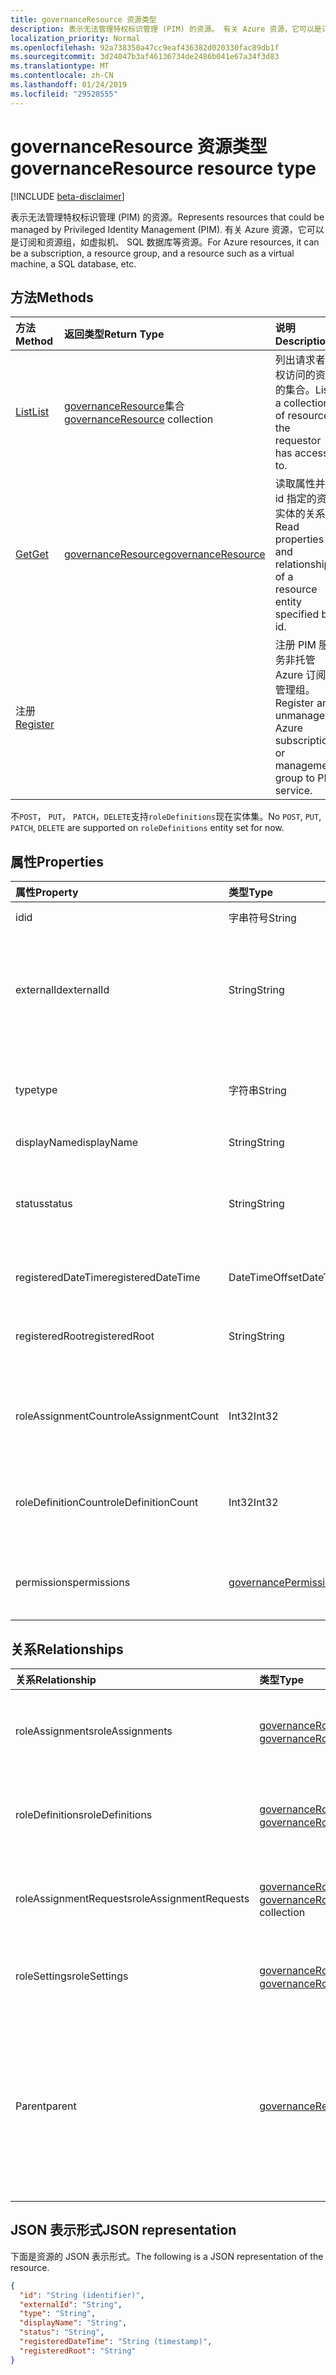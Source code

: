 ```yaml
---
title: governanceResource 资源类型
description: 表示无法管理特权标识管理 (PIM) 的资源。 有关 Azure 资源，它可以是订阅和资源组，如虚拟机、 SQL 数据库等资源。
localization_priority: Normal
ms.openlocfilehash: 92a738350a47cc9eaf436382d020330fac89db1f
ms.sourcegitcommit: 3d24047b3af46136734de2486b041e67a34f3d83
ms.translationtype: MT
ms.contentlocale: zh-CN
ms.lasthandoff: 01/24/2019
ms.locfileid: "29528555"
---
```

# <a name="governanceresource-resource-type"></a><span data-ttu-id="ca43c-104">governanceResource 资源类型</span><span class="sxs-lookup"><span data-stu-id="ca43c-104">governanceResource resource type</span></span>

[!INCLUDE [beta-disclaimer](../../includes/beta-disclaimer.md)]

<span data-ttu-id="ca43c-105">表示无法管理特权标识管理 (PIM) 的资源。</span><span class="sxs-lookup"><span data-stu-id="ca43c-105">Represents resources that could be managed by Privileged Identity Management (PIM).</span></span> <span data-ttu-id="ca43c-106">有关 Azure 资源，它可以是订阅和资源组，如虚拟机、 SQL 数据库等资源。</span><span class="sxs-lookup"><span data-stu-id="ca43c-106">For Azure resources, it can be a subscription, a resource group, and a resource such as a virtual machine, a SQL database, etc.</span></span>


## <a name="methods"></a><span data-ttu-id="ca43c-107">方法</span><span class="sxs-lookup"><span data-stu-id="ca43c-107">Methods</span></span>

| <span data-ttu-id="ca43c-108">方法</span><span class="sxs-lookup"><span data-stu-id="ca43c-108">Method</span></span>          | <span data-ttu-id="ca43c-109">返回类型</span><span class="sxs-lookup"><span data-stu-id="ca43c-109">Return Type</span></span> |<span data-ttu-id="ca43c-110">说明</span><span class="sxs-lookup"><span data-stu-id="ca43c-110">Description</span></span>|
|:---------------|:--------|:----------|
|[<span data-ttu-id="ca43c-111">List</span><span class="sxs-lookup"><span data-stu-id="ca43c-111">List</span></span>](../api/governanceresource-list.md) | <span data-ttu-id="ca43c-112">[governanceResource](../resources/governanceresource.md)集合</span><span class="sxs-lookup"><span data-stu-id="ca43c-112">[governanceResource](../resources/governanceresource.md) collection</span></span>|<span data-ttu-id="ca43c-113">列出请求者有权访问的资源的集合。</span><span class="sxs-lookup"><span data-stu-id="ca43c-113">List a collection of resources the requestor has access to.</span></span>|
|[<span data-ttu-id="ca43c-114">Get</span><span class="sxs-lookup"><span data-stu-id="ca43c-114">Get</span></span>](../api/governanceresource-get.md) | [<span data-ttu-id="ca43c-115">governanceResource</span><span class="sxs-lookup"><span data-stu-id="ca43c-115">governanceResource</span></span>](../resources/governanceresource.md) |<span data-ttu-id="ca43c-116">读取属性并由 id 指定的资源实体的关系。</span><span class="sxs-lookup"><span data-stu-id="ca43c-116">Read properties and relationships of a resource entity specified by id.</span></span>|
|<span data-ttu-id="ca43c-117">注册</span><span class="sxs-lookup"><span data-stu-id="ca43c-117">[Register](../api/governanceresource-register.md)</span></span> | |<span data-ttu-id="ca43c-118">注册 PIM 服务非托管 Azure 订阅或管理组。</span><span class="sxs-lookup"><span data-stu-id="ca43c-118">Register an unmanaged Azure subscription or management group to PIM service.</span></span> |

<span data-ttu-id="ca43c-119">不`POST`， `PUT`， `PATCH`，`DELETE`支持`roleDefinitions`现在实体集。</span><span class="sxs-lookup"><span data-stu-id="ca43c-119">No `POST`, `PUT`, `PATCH`, `DELETE` are supported on `roleDefinitions` entity set for now.</span></span>

## <a name="properties"></a><span data-ttu-id="ca43c-120">属性</span><span class="sxs-lookup"><span data-stu-id="ca43c-120">Properties</span></span>
| <span data-ttu-id="ca43c-121">属性</span><span class="sxs-lookup"><span data-stu-id="ca43c-121">Property</span></span>          |<span data-ttu-id="ca43c-122">类型</span><span class="sxs-lookup"><span data-stu-id="ca43c-122">Type</span></span>         |<span data-ttu-id="ca43c-123">说明</span><span class="sxs-lookup"><span data-stu-id="ca43c-123">Description</span></span>|
|:------------------|:----------|:----------|
|<span data-ttu-id="ca43c-124">id</span><span class="sxs-lookup"><span data-stu-id="ca43c-124">id</span></span>                 |<span data-ttu-id="ca43c-125">字串符号</span><span class="sxs-lookup"><span data-stu-id="ca43c-125">String</span></span>     |<span data-ttu-id="ca43c-126">资源的 ID。</span><span class="sxs-lookup"><span data-stu-id="ca43c-126">The id of the resource.</span></span> <span data-ttu-id="ca43c-127">处于 GUID 格式。</span><span class="sxs-lookup"><span data-stu-id="ca43c-127">It is in GUID format.</span></span>|
|<span data-ttu-id="ca43c-128">externalId</span><span class="sxs-lookup"><span data-stu-id="ca43c-128">externalId</span></span>           |<span data-ttu-id="ca43c-129">String</span><span class="sxs-lookup"><span data-stu-id="ca43c-129">String</span></span>   |<span data-ttu-id="ca43c-130">外部资源，表示其原始 id 外部系统中的 id。</span><span class="sxs-lookup"><span data-stu-id="ca43c-130">The external id of the resource, representing its original id in the external system.</span></span> <span data-ttu-id="ca43c-131">例如，订阅资源的外部 id 可以是"/ 订阅/c14ae696-5e0c-4e5d-88cc-bef6637737ac"。</span><span class="sxs-lookup"><span data-stu-id="ca43c-131">For example, a subscription resource's external id can be "/subscriptions/c14ae696-5e0c-4e5d-88cc-bef6637737ac".</span></span> |
|<span data-ttu-id="ca43c-132">type</span><span class="sxs-lookup"><span data-stu-id="ca43c-132">type</span></span>               |<span data-ttu-id="ca43c-133">字符串</span><span class="sxs-lookup"><span data-stu-id="ca43c-133">String</span></span>     |<span data-ttu-id="ca43c-134">必需。</span><span class="sxs-lookup"><span data-stu-id="ca43c-134">Required.</span></span> <span data-ttu-id="ca43c-135">资源类型</span><span class="sxs-lookup"><span data-stu-id="ca43c-135">Resource type.</span></span> <span data-ttu-id="ca43c-136">例如，对于 Azure 资源，键入无法为"订阅"、"ResourceGroup"、"Microsoft.Sql/server"等。</span><span class="sxs-lookup"><span data-stu-id="ca43c-136">For example, for Azure resources, the type could be "Subscription", "ResourceGroup", "Microsoft.Sql/server", etc.</span></span>|
|<span data-ttu-id="ca43c-137">displayName</span><span class="sxs-lookup"><span data-stu-id="ca43c-137">displayName</span></span>        |<span data-ttu-id="ca43c-138">String</span><span class="sxs-lookup"><span data-stu-id="ca43c-138">String</span></span>     |<span data-ttu-id="ca43c-139">资源的显示名称。</span><span class="sxs-lookup"><span data-stu-id="ca43c-139">The display name of the resource.</span></span>|
|<span data-ttu-id="ca43c-140">status</span><span class="sxs-lookup"><span data-stu-id="ca43c-140">status</span></span>             |<span data-ttu-id="ca43c-141">String</span><span class="sxs-lookup"><span data-stu-id="ca43c-141">String</span></span>     |<span data-ttu-id="ca43c-142">给定资源的状态。</span><span class="sxs-lookup"><span data-stu-id="ca43c-142">The status of a given resource.</span></span> <span data-ttu-id="ca43c-143">例如，它可能表示是否资源被锁定或未 (值： `Active` / `Locked`)。</span><span class="sxs-lookup"><span data-stu-id="ca43c-143">For example, it could represent whether the resource is locked or not (values: `Active`/`Locked`).</span></span> <span data-ttu-id="ca43c-144">注意： 该属性可能进行扩展，以便将来以支持更多方案。</span><span class="sxs-lookup"><span data-stu-id="ca43c-144">Note: This property may be extended in the future to support more scenarios.</span></span>|
|<span data-ttu-id="ca43c-145">registeredDateTime</span><span class="sxs-lookup"><span data-stu-id="ca43c-145">registeredDateTime</span></span>|<span data-ttu-id="ca43c-146">DateTimeOffset</span><span class="sxs-lookup"><span data-stu-id="ca43c-146">DateTimeOffset</span></span>      |<span data-ttu-id="ca43c-147">代表资源中 PIM 的注册时的日期时间。</span><span class="sxs-lookup"><span data-stu-id="ca43c-147">Represents the date time when the resource is registered in PIM.</span></span>|
|<span data-ttu-id="ca43c-148">registeredRoot</span><span class="sxs-lookup"><span data-stu-id="ca43c-148">registeredRoot</span></span>|<span data-ttu-id="ca43c-149">String</span><span class="sxs-lookup"><span data-stu-id="ca43c-149">String</span></span>      |<span data-ttu-id="ca43c-150">PIM 中注册的资源的根范围 externalId。</span><span class="sxs-lookup"><span data-stu-id="ca43c-150">The externalId of the resource's root scope that is registered in PIM.</span></span> <span data-ttu-id="ca43c-151">根范围可以是父、 祖父或更高版本上级资源。</span><span class="sxs-lookup"><span data-stu-id="ca43c-151">The root scope can be the parent, grandparent, or higher ancestor resources.</span></span>|
|<span data-ttu-id="ca43c-152">roleAssignmentCount</span><span class="sxs-lookup"><span data-stu-id="ca43c-152">roleAssignmentCount</span></span>|<span data-ttu-id="ca43c-153">Int32</span><span class="sxs-lookup"><span data-stu-id="ca43c-153">Int32</span></span>      |<span data-ttu-id="ca43c-154">可选。</span><span class="sxs-lookup"><span data-stu-id="ca43c-154">Optional.</span></span> <span data-ttu-id="ca43c-155">给定资源的角色分配的数目。</span><span class="sxs-lookup"><span data-stu-id="ca43c-155">The number of role assignments for the given resource.</span></span> <span data-ttu-id="ca43c-156">若要获取的属性，请是明确使用`$select=roleAssignmentCount`查询中。</span><span class="sxs-lookup"><span data-stu-id="ca43c-156">To get the property, please explictly use `$select=roleAssignmentCount` in the query.</span></span>|
|<span data-ttu-id="ca43c-157">roleDefinitionCount</span><span class="sxs-lookup"><span data-stu-id="ca43c-157">roleDefinitionCount</span></span>|<span data-ttu-id="ca43c-158">Int32</span><span class="sxs-lookup"><span data-stu-id="ca43c-158">Int32</span></span>      |<span data-ttu-id="ca43c-159">可选。</span><span class="sxs-lookup"><span data-stu-id="ca43c-159">Optional.</span></span> <span data-ttu-id="ca43c-160">给定资源的角色定义的数目。</span><span class="sxs-lookup"><span data-stu-id="ca43c-160">The number of role definitions for the given resource.</span></span> <span data-ttu-id="ca43c-161">若要获取的属性，请是明确使用`$select=roleDefinitionCount`查询中。</span><span class="sxs-lookup"><span data-stu-id="ca43c-161">To get the property, please explictly use `$select=roleDefinitionCount` in the query.</span></span>|
|<span data-ttu-id="ca43c-162">permissions</span><span class="sxs-lookup"><span data-stu-id="ca43c-162">permissions</span></span>|[<span data-ttu-id="ca43c-163">governancePermission</span><span class="sxs-lookup"><span data-stu-id="ca43c-163">governancePermission</span></span>](../resources/governancepermission.md)      |<span data-ttu-id="ca43c-164">可选。</span><span class="sxs-lookup"><span data-stu-id="ca43c-164">Optional.</span></span> <span data-ttu-id="ca43c-165">它表示对资源的请求者的访问状态。若要获取的属性，请是明确使用`$select=permissions`查询中。</span><span class="sxs-lookup"><span data-stu-id="ca43c-165">It represents the status of the requestor's access to the resource.To get the property, please explictly use `$select=permissions` in the query.</span></span>|

## <a name="relationships"></a><span data-ttu-id="ca43c-166">关系</span><span class="sxs-lookup"><span data-stu-id="ca43c-166">Relationships</span></span>
| <span data-ttu-id="ca43c-167">关系</span><span class="sxs-lookup"><span data-stu-id="ca43c-167">Relationship</span></span>   | <span data-ttu-id="ca43c-168">类型</span><span class="sxs-lookup"><span data-stu-id="ca43c-168">Type</span></span>                                         |<span data-ttu-id="ca43c-169">说明</span><span class="sxs-lookup"><span data-stu-id="ca43c-169">Description</span></span>|
|:---------------|:---------------------------------------------|:----------|
|<span data-ttu-id="ca43c-170">roleAssignments</span><span class="sxs-lookup"><span data-stu-id="ca43c-170">roleAssignments</span></span> |<span data-ttu-id="ca43c-171">[governanceRoleAssignment](../resources/governanceroleassignment.md)集合</span><span class="sxs-lookup"><span data-stu-id="ca43c-171">[governanceRoleAssignment](../resources/governanceroleassignment.md) collection</span></span>|<span data-ttu-id="ca43c-172">角色分配资源的集合。</span><span class="sxs-lookup"><span data-stu-id="ca43c-172">The collection of role assignments for the resource.</span></span>|
|<span data-ttu-id="ca43c-173">roleDefinitions</span><span class="sxs-lookup"><span data-stu-id="ca43c-173">roleDefinitions</span></span> |<span data-ttu-id="ca43c-174">[governanceRoleDefinition](../resources/governanceroledefinition.md)集合</span><span class="sxs-lookup"><span data-stu-id="ca43c-174">[governanceRoleDefinition](../resources/governanceroledefinition.md) collection</span></span>|<span data-ttu-id="ca43c-175">资源的角色定义的集合。</span><span class="sxs-lookup"><span data-stu-id="ca43c-175">The collection of role defintions for the resource.</span></span>|
|<span data-ttu-id="ca43c-176">roleAssignmentRequests</span><span class="sxs-lookup"><span data-stu-id="ca43c-176">roleAssignmentRequests</span></span> |<span data-ttu-id="ca43c-177">[governanceRoleAssignmentRequest](../resources/governanceroleassignmentrequest.md)集合</span><span class="sxs-lookup"><span data-stu-id="ca43c-177">[governanceRoleAssignmentRequest](../resources/governanceroleassignmentrequest.md) collection</span></span>|<span data-ttu-id="ca43c-178">角色分配请求资源的集合。</span><span class="sxs-lookup"><span data-stu-id="ca43c-178">The collection of role assignment requests for the resource.</span></span>|
|<span data-ttu-id="ca43c-179">roleSettings</span><span class="sxs-lookup"><span data-stu-id="ca43c-179">roleSettings</span></span> |<span data-ttu-id="ca43c-180">[governanceRoleSetting](../resources/governancerolesetting.md)集合</span><span class="sxs-lookup"><span data-stu-id="ca43c-180">[governanceRoleSetting](../resources/governancerolesetting.md) collection</span></span>|<span data-ttu-id="ca43c-181">资源角色设置的集合。</span><span class="sxs-lookup"><span data-stu-id="ca43c-181">The collection of role settings for the resource.</span></span>|
|<span data-ttu-id="ca43c-182">Parent</span><span class="sxs-lookup"><span data-stu-id="ca43c-182">parent</span></span>          |[<span data-ttu-id="ca43c-183">governanceResource</span><span class="sxs-lookup"><span data-stu-id="ca43c-183">governanceResource</span></span>](../resources/governanceresource.md)           |<span data-ttu-id="ca43c-184">只读。</span><span class="sxs-lookup"><span data-stu-id="ca43c-184">Read-only.</span></span> <span data-ttu-id="ca43c-185">父资源。</span><span class="sxs-lookup"><span data-stu-id="ca43c-185">The parent resource.</span></span> <span data-ttu-id="ca43c-186">为`pimforazurerbac`方案中，它可以表示资源所属的订阅。</span><span class="sxs-lookup"><span data-stu-id="ca43c-186">for `pimforazurerbac` scenario, it can represent the subscription the resource belongs to.</span></span>|

## <a name="json-representation"></a><span data-ttu-id="ca43c-187">JSON 表示形式</span><span class="sxs-lookup"><span data-stu-id="ca43c-187">JSON representation</span></span>

<span data-ttu-id="ca43c-188">下面是资源的 JSON 表示形式。</span><span class="sxs-lookup"><span data-stu-id="ca43c-188">The following is a JSON representation of the resource.</span></span>

<!-- {
  "blockType": "resource",
  "optionalProperties": [

  ],
  "@odata.type": "microsoft.graph.governanceResource"
}-->
```json
{
  "id": "String (identifier)",
  "externalId": "String",
  "type": "String",
  "displayName": "String",
  "status": "String",
  "registeredDateTime": "String (timestamp)",
  "registeredRoot": "String"
}

```
<!-- uuid: 8fcb5dbc-d5aa-4681-8e31-b001d5168d79
2015-10-25 14:57:30 UTC -->
<!--
{
  "type": "#page.annotation",
  "description": "governanceResource",
  "keywords": "",
  "section": "documentation",
  "tocPath": "",
  "suppressions": [
    "Error: /api-reference/beta/resources/governanceresource.md:\r\n      Exception processing links.\r\n    System.ArgumentException: Link Definition was null. Link text: !INCLUDE [beta-disclaimer](../../includes/beta-disclaimer.md)\r\n      at ApiDoctor.Validation.DocFile.get_LinkDestinations()\r\n      at ApiDoctor.Validation.DocSet.ValidateLinks(Boolean includeWarnings, String[] relativePathForFiles, IssueLogger issues, Boolean requireFilenameCaseMatch, Boolean printOrphanedFiles)"
  ]
}
-->
